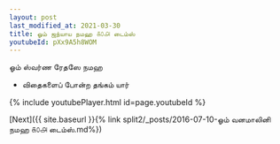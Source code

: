 ```yaml
---
layout: post
last_modified_at: 2021-03-30
title: ஓம் ஜந்யாய நமஹ ௧௦௮ டைம்ஸ்
youtubeId: pXx9A5h8WOM
---
```

 
 
 ஓம் ஸ்வர்ண ரேதஸே நமஹ  
 
 -  விதைகளைப் போன்ற தங்கம் யார் 
 
  
 
  
 
 
 
 
 
 


{% include youtubePlayer.html id=page.youtubeId %}
 
[Next]({{ site.baseurl }}{% link  split2/_posts/2016-07-10-ஓம் வனமாலினி நமஹ ௧௦௮ டைம்ஸ்.md%})
 
